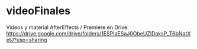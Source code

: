 # videoFinales

Videos y material AfterEffects / Premiere en Drive:
https://drive.google.com/drive/folders/1ESPIaESaJ0ObeUZlDaksP_T6bNatXetJ?usp=sharing

